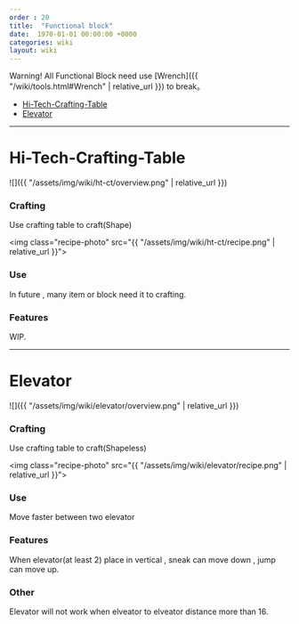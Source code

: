 ```yaml
---
order : 20
title:  "Functional block"
date:  1970-01-01 00:00:00 +0000
categories: wiki
layout: wiki
---
```


Warning! All Functional Block need use [Wrench]({{ "/wiki/tools.html#Wrench" | relative_url }}) to break。
- [Hi-Tech-Crafting-Table](#Hi-Tech-Crafting-Table)
- [Elevator](#Elevator)

---

# Hi-Tech-Crafting-Table

![]({{ "/assets/img/wiki/ht-ct/overview.png" | relative_url }})

### Crafting

Use crafting table to craft(Shape)

<img class="recipe-photo" src="{{ "/assets/img/wiki/ht-ct/recipe.png" | relative_url }}">

### Use

In future , many item or block need it to crafting.

### Features

WIP.

---

# Elevator

![]({{ "/assets/img/wiki/elevator/overview.png" | relative_url }})

### Crafting

Use crafting table to craft(Shapeless)

<img class="recipe-photo" src="{{ "/assets/img/wiki/elevator/recipe.png" | relative_url }}">

### Use

Move faster between two elevator

### Features

When elevator(at least 2) place in vertical , sneak can move down , jump can move up.

### Other

Elevator will not work when elveator to elveator distance more than 16.
